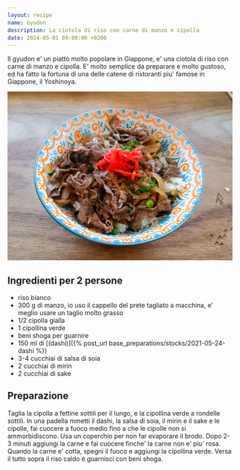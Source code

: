 ```yaml
---
layout: recipe
name: Gyudon
description: La ciotola di riso con carne di manzo e cipolla
date: 2024-05-01 09:00:00 +0200
---
```


Il gyudon e' un piatto molto popolare in Giappone, e' una ciotola di riso con carne di manzo e cipolla. E' molto semplice da preparare e molto gustoso, ed ha fatto la fortuna di una delle catene di ristoranti piu' famose in Giappone, il Yoshinoya.

![Oyakodon](/assets/images/gyudon.jpg)

## Ingredienti per 2 persone

- riso bianco
- 300 g di manzo, io uso il cappello del prete tagliato a macchina, e' meglio usare un taglio molto grasso
- 1/2 cipolla gialla
- 1 cipollina verde
- beni shoga per guarnire
- 150 ml di [(dashi)]({% post_url base_preparations/stocks/2021-05-24-dashi %})
- 3-4 cucchiai di salsa di soia
- 2 cucchiai di mirin
- 2 cucchiai di sake

## Preparazione

Taglia la cipolla a fettine sottili per il lungo, e la cipollina verde a rondelle sottili.
In una padella mmetti il dashi, la salsa di soia, il mirin e il sake e le cipolle, fai cuocere a fuoco medio fino a che le cipolle non si ammorbidiscono.
Usa un coperchio per non far evaporare il brodo. Dopo 2-3 minuti aggiungi la carne e fai cuocere finche' la carne non e' piu' rosa.
Quando la carne e' cotta, spegni il fuoco e aggiungi la cipollina verde. Versa il tutto sopra il riso caldo e guarnisci con beni shoga.
